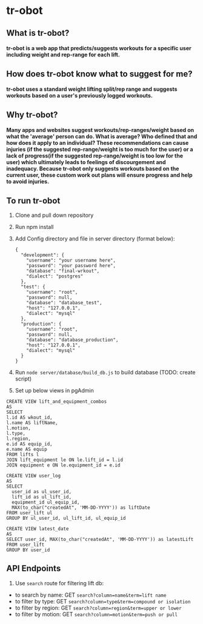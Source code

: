 # tr-obot

## What is tr-obot?

#### tr-obot is a web app that predicts/suggests workouts for a specific user including weight and rep-range for each lift.

## How does tr-obot know what to suggest for me?

#### tr-obot uses a standard weight lifting split/rep range and suggests workouts based on a user's previously logged workouts.

## Why tr-obot?

#### Many apps and websites suggest workouts/rep-ranges/weight based on what the 'average' person can do. What is average? Who defined that and how does it apply to an individual? These recommendations can cause injuries (if the suggested rep-range/weight is too much for the user) or a lack of progress(if the suggested rep-range/weight is too low for the user) which ultimately leads to feelings of discourgement and inadequacy. Because tr-obot only suggests workouts based on the current user, these custom work out plans will ensure progress and help to avoid injuries.

## To run tr-obot

1. Clone and pull down repository
1. Run npm install
1. Add Config directory and file in server directory (format below):

      ```
      {
        "development": {
          "username": "your username here",
          "password": "your password here",
          "database": "final-wrkout",
          "dialect": "postgres"
        },
        "test": {
          "username": "root",
          "password": null,
          "database": "database_test",
          "host": "127.0.0.1",
          "dialect": "mysql"
        },
        "production": {
          "username": "root",
          "password": null,
          "database": "database_production",
          "host": "127.0.0.1",
          "dialect": "mysql"
        }
      }

1. Run ``` node server/database/build_db.js ``` to build database (TODO: create script)
1. Set up below views in pgAdmin
  ```
CREATE VIEW lift_and_equipment_combos
AS
SELECT 
  l.id AS wkout_id,
  l.name AS liftName,
  l.motion,
  l.type,
  l.region,
  e.id AS equip_id,
  e.name AS equip
FROM lifts l
JOIN lift_equipment le ON le.lift_id = l.id
JOIN equipment e ON le.equipment_id = e.id
```
```
CREATE VIEW user_log
AS
SELECT 
  user_id as ul_user_id, 
  lift_id as ul_lift_id, 
  equipment_id ul_equip_id, 
  MAX(to_char("createdAt", 'MM-DD-YYYY')) as liftDate
FROM user_lift ul
GROUP BY ul_user_id, ul_lift_id, ul_equip_id

```
```
CREATE VIEW latest_date
AS
SELECT user_id, MAX(to_char("createdAt", 'MM-DD-YYYY')) as latestLift
FROM user_lift
GROUP BY user_id
```

## API Endpoints

1. Use ```search``` route for filtering lift db: 
  -  to search by name: GET ```search?column=name&term=lift name```
  - to filter by type: GET ```search?column=type&term=compound or isolation```
  -  to filter by region: GET ```search?column=region&term=upper or lower```
  - to filter by motion: GET ```search?column=motion&term=push or pull```

